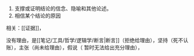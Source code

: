 
1. 支撑或证明结论的信念、隐喻和其他论述。
2. 相信某个结论的原因

相关：[[证据]]，

没有理由，是[[笔记/工具/哲学/逻辑学/断言|断言]]（拒绝给理由），坚持（死不认账），主张（尚未给理由），假说（ 暂时无法给出充分理由），